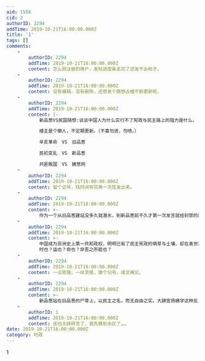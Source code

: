 ```yaml
---
aid: 1556
cid: 2
authorID: 2294
addTime: 2019-10-21T16:00:00.000Z
title: '1'
tags: []
comments:
    -
        authorID: 2294
        addTime: 2019-10-21T16:00:00.000Z
        content: 怎么刚注册的用户，发帖进度条走完了还发不出帖子。
    -
        authorID: 2294
        addTime: 2019-10-21T16:00:00.000Z
        content: 没有编辑，没有删除。还想发个随想占楼不断更新呢。
    -
        authorID: 2294
        addTime: 2019-10-21T16:00:00.000Z
        content: |-
            新品葱VS民国随想:谈谈中国人为什么实行不了宪政与民主路上的阻力是什么。

            楼主是个懒人，不定期更新。（不喜勿进，勿喷。）

            辛亥革命　VS　旧品葱

            民初变乱　VS　新品葱

            共匪叛国　VS　姨葱网
    -
        authorID: 2294
        addTime: 2019-10-21T16:00:00.000Z
        content: 留个记号，找时间写完再一次性发出来。
    -
        authorID: 2294
        addTime: 2019-10-21T16:00:00.000Z
        content: >-
            作为一个从旧品葱建站没多久就潜水，到新品葱前不久才第一次发言就给封禁的路人。本来给封禁后就没进过姨葱网了，今天偶尔路过2049，才晓得姨葱网还在继续劣币驱逐良币的把戏。继小二隐退后这几天又陆续有品葱大中华自由民主派老人退出，忽然想到和民国初建，中国成为亚洲第一共产后，各路牛鬼蛇神纷至沓来争权夺利群魔乱舞以至军阀混乱何其象也？
    -
        authorID: 2294
        addTime: 2019-10-21T16:00:00.000Z
        content: >-
            中国成为亚洲史上第一共和政权，明明已有了民主宪政的萌芽与土壤，却在袁世凯称帝，各军阀拥兵祸乱割据一方，连年混战以致鬼子侵华，最后在民主无量独裁无胆的蒋光头率领下败走台湾。中国人彻底从亚洲第一共和的荣光，沦陷为共产威权暴政的大后方。
            时也？运也？命也？非吾之所能也？
    -
        authorID: 2294
        addTime: 2019-10-21T16:00:00.000Z
        content: 一点思路，一丝灵感，做个记号，成文再见。
    -
        authorID: 2294
        addTime: 2019-10-21T16:00:00.000Z
        content: >-
            新品葱站在旧品葱的尸骨上，以民主之名，而无自由之实。大肆宣扬姨学这种反人类学说，和那些站在辛亥革命血汗上吃人血馒头的独夫民贼袁世凯，陈炯明，汪精卫之流有什么两样？我真的很好奇，姨奴们为什么要列盯着中国不放，紧咬核灭杀光汉人最开心。姨奴们为什么不去分裂美国，不去分裂英国，不去分裂以色列，不去分列伊拉克，不去分裂欧盟？到世界各地裂土分疆占地为王不更好？姨粉们应该先把美国分裂出纽约国，再从纽约国分裂出曼哈顿国，曼哈顿国再分裂出格林尼治村国，依次类推。
    -
        authorID: 1
        addTime: 2019-10-21T16:00:00.000Z
        content: 这也太碎碎念了，我先移到水区了……
date: 2019-10-21T16:00:00.000Z
category: 时政
---
```


1
